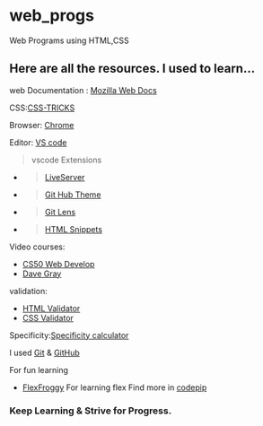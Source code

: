 # web_progs
Web Programs using HTML,CSS

## Here are all the resources. I used to learn...
web Documentation : [Mozilla Web Docs](https://developer.mozilla.org/en-US/)

CSS:[CSS-TRICKS](https://css-tricks.com)

Browser: [Chrome](https://www.google.com/intl/en_in/chrome/)

Editor: [VS code](https://code.visualstudio.com/)
 >vscode Extensions
 - >[LiveServer](https://marketplace.visualstudio.com/items?itemName=ritwickdey.LiveServer)
 - >[Git Hub Theme](https://marketplace.visualstudio.com/items?itemName=GitHub.github-vscode-theme)
 - >[Git Lens](https://marketplace.visualstudio.com/items?itemName=eamodio.gitlens)
 - >[HTML Snippets](https://marketplace.visualstudio.com/items?itemName=geyao.html-snippets)

Video courses:
- [CS50 Web Develop](https://cs50.harvard.edu/web/2020/)
- [Dave Gray](https://www.youtube.com/c/DaveGrayTeachesCode)

validation:
- [HTML Validator](https://validator.w3.org/nu/)
- [CSS Validator](https://jigsaw.w3.org/css-validator/#validate_by_upload+with_options)           

Specificity:[Specificity calculator](https://specificity.keegan.st/)

I used [Git](https://git-scm.com/) & [GitHub](https://github.com/)

For fun learning
- [FlexFroggy](https://flexboxfroggy.com/) For learning flex
Find more in [codepip](https://codepip.com/) 

###  Keep Learning & Strive for Progress.


